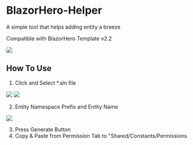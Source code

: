 # BlazorHero-Helper

A simple tool that helps adding entity a breeze

Compatible with BlazorHero Template v2.2

<img src="https://i.imgur.com/tmns6hF.png">


## How To Use
1. Click and Select *.sln file
<img src="https://i.imgur.com/QzluJDl.png">
<img src="https://i.imgur.com/vrivoYi.png">

2. Entity Namespace Prefix and Entity Name
<img src="https://i.imgur.com/74P3XNI.png">

3. Press Generate Button
4. Copy & Paste from Permission Tab to "Shared/Constants/Permissions


